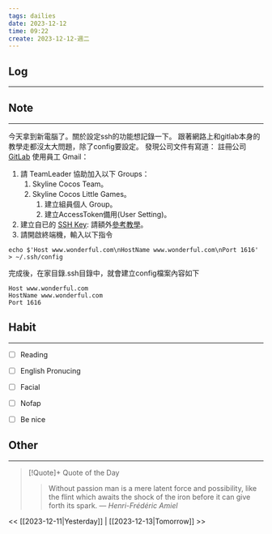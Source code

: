 ```yaml
---
tags: dailies  
date: 2023-12-12
time: 09:22
create: 2023-12-12-週二
---
```


## Log
---


## Note
---
今天拿到新電腦了。關於設定ssh的功能想記錄一下。
跟著網路上和gitlab本身的教學走都沒太大問題，除了config要設定。
發現公司文件有寫道：
註冊公司 [GitLab](https://www.wonderful.com:1515/) 使用員工 Gmail：

1. 請 TeamLeader 協助加入以下 Groups：
    1. Skyline Cocos Team。
    2. Skyline Cocos Little Games。
        1. 建立組員個人 Group。
        2. 建立AccessToken備用(User Setting)。
2. 建立自已的 [SSH Key](https://www.wonderful.com:1515/profile/keys): 請額外[參考教學](https://medium.com/raylee0527/%E6%95%99%E5%AD%B8-mac-gitlab-sourcetree-%E7%89%88%E6%9C%AC%E6%8E%A7%E7%AE%A1-%E8%A8%AD%E5%AE%9A%E6%95%99%E5%AD%B8-f82aed48ec2a)。
3. 請開啟終端機，輸入以下指令

```
echo $'Host www.wonderful.com\nHostName www.wonderful.com\nPort 1616' > ~/.ssh/config
```

完成後，在家目錄.ssh目錄中，就會建立config檔案內容如下

```
Host www.wonderful.com
HostName www.wonderful.com
Port 1616
```

## Habit
---
- [ ] Reading
- [ ] English Pronucing
- [ ] Facial
- [ ] Nofap
- [ ] Be nice


## Other
---

> [!Quote]+ Quote of the Day
> > Without passion man is a mere latent force and possibility, like the flint which awaits the shock of the iron before it can give forth its spark.
> — <cite>Henri-Frédéric Amiel</cite>

<< [[2023-12-11|Yesterday]] | [[2023-12-13|Tomorrow]] >>